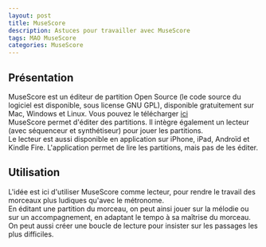 ```yaml
---
layout: post
title: MuseScore
description: Astuces pour travailler avec MuseScore
tags: MAO MuseScore 
categories: MuseScore 
---
```


## Présentation
MuseScore est un éditeur de partition Open Source (le code source du logiciel est disponible, sous license GNU GPL), disponible gratuitement sur Mac, Windows et Linux.  <!--more-->
Vous pouvez le télécharger <a href="https://musescore.org/fr/download">ici</a>  
MuseScore permet d'éditer des partitions. Il intègre également un lecteur (avec séquenceur et synthétiseur) pour jouer les partitions.  
Le lecteur est aussi disponible en application sur iPhone, iPad, Androïd et Kindle Fire. L'application permet de lire les partitions, mais pas de les éditer.  

## Utilisation
L'idée est ici d'utiliser MuseScore comme lecteur, pour rendre le travail des morceaux plus ludiques qu'avec le métronome.  
En éditant une partition du morceau, on peut ainsi jouer sur la mélodie ou sur un accompagnement, en adaptant le tempo à sa maîtrise du morceau. On peut aussi créer une boucle de lecture pour insister sur les passages les plus difficiles.




